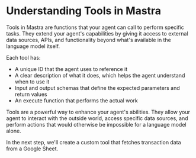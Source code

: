 # Understanding Tools in Mastra

Tools in Mastra are functions that your agent can call to perform specific tasks. They extend your agent's capabilities by giving it access to external data sources, APIs, and functionality beyond what's available in the language model itself.

Each tool has:

- A unique ID that the agent uses to reference it
- A clear description of what it does, which helps the agent understand when to use it
- Input and output schemas that define the expected parameters and return values
- An execute function that performs the actual work

Tools are a powerful way to enhance your agent's abilities. They allow your agent to interact with the outside world, access specific data sources, and perform actions that would otherwise be impossible for a language model alone.

In the next step, we'll create a custom tool that fetches transaction data from a Google Sheet.
